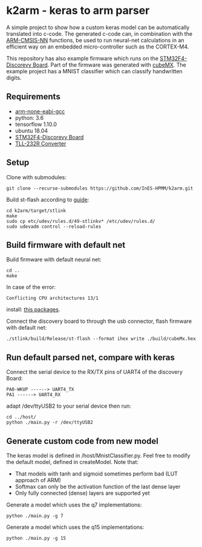 # k2arm - keras to arm parser
A simple project to show how a custom keras model can be automatically translated into c-code.
The generated c-code can, in combination with the [ARM-CMSIS-NN](http://www.keil.com/pack/doc/CMSIS_Dev/NN/html/index.html) functions, be used
to run neural-net calculations in an efficient way on an embedded micro-controller such as the CORTEX-M4.

This repository has also example firmware which runs on the [STM32F4-Discorevy Board](https://www.st.com/en/evaluation-tools/stm32f4discovery.html). Part of the firmware was generated with [cubeMX](https://www.st.com/en/development-tools/stm32cubemx.html). The example project has a MNIST classifier which can classify handwritten digits.

## Requirements
 - [arm-none-eabi-gcc](https://packages.ubuntu.com/de/trusty/gcc-arm-none-eabi)
 - python: 3.6
 - tensorflow 1.10.0
 - ubuntu 18.04
 - [STM32F4-Discorevy Board](https://www.st.com/en/evaluation-tools/stm32f4discovery.html)
 - [TLL-232R Converter](https://ch.farnell.com/ftdi/ttl-232r-3v3/kabel-usb-ttl-pegel-seriell-umsetzung/dp/1329311?mckv=s89FAqCVd_dc|pcrid|251391972450|kword|ttl-232r-3v3|match|p|plid|&CMP=KNC-GCH-GEN-SKU-MDC-German&gclid=EAIaIQobChMIjfS4hcyo2wIVxDobCh14jwVBEAAYAiAAEgLMo_D_BwE)

## Setup
Clone with submodules:
```
git clone --recurse-submodules https://github.com/InES-HPMM/k2arm.git
```

Build st-flash according to [guide](https://github.com/texane/stlink/blob/master/doc/compiling.md):

```
cd k2arm/target/stlink
make
sudo cp etc/udev/rules.d/49-stlinkv* /etc/udev/rules.d/
sudo udevadm control --reload-rules

```

## Build firmware with default net
Build firmware with default neural net:
```
cd ..
make
```
In case of the error:
```
Conflicting CPU architectures 13/1
```
install: [this packages](https://github.com/bbcmicrobit/micropython/issues/514#issuecomment-404759614).

Connect the discovery board to through the usb connector, flash firmware with default net:
```
./stlink/build/Release/st-flash --format ihex write ./build/cubeMx.hex
```

## Run default parsed net, compare with keras 
Connect the serial device to the RX/TX pins of UART4 of the discovery Board:
```
PA0-WKUP ------> UART4_TX
PA1 ------> UART4_RX
```

adapt /dev/ttyUSB2 to your serial device then run:
```
cd ../host/
python ./main.py -r /dev/ttyUSB2
```

## Generate custom code from new model
The keras model is defined in /host/MnistClassifier.py. 
Feel free to modify the default model, defined in createModel.
Note that:
 - That models with tanh and sigmoid sometimes perform bad (LUT approach of ARM)
 - Softmax can only be the activation function of the last dense layer
 - Only fully connected (dense) layers are supported yet

Generate a model which uses the q7 implementations:
```
python ./main.py -g 7
```
Generate a model which uses the q15 implementations:
```
python ./main.py -g 15
```
